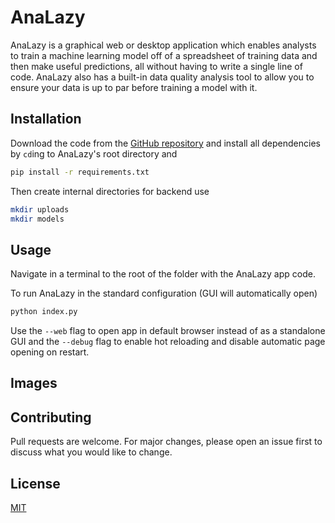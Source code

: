 # AnaLazy

AnaLazy is a graphical web or desktop application which enables analysts to train a machine learning model off of a spreadsheet of training data and then make useful predictions, all without having to write a single line of code. AnaLazy also has a built-in data quality analysis tool to allow you to ensure your data is up to par before training a model with it.

## Installation

Download the code from the [GitHub repository](https://github.com/prathgan/AnaLazy) and install all dependencies by `cd`ing to AnaLazy's root directory and

```bash
pip install -r requirements.txt
```

Then create internal directories for backend use

```bash
mkdir uploads
mkdir models
```

## Usage
Navigate in a terminal to the root of the folder with the AnaLazy app code.

To run AnaLazy in the standard configuration (GUI will automatically open)
```bash
python index.py
```

Use the `--web` flag to open app in default browser instead of as a standalone GUI and the `--debug` flag to enable hot reloading and disable automatic page opening on restart.

## Images


## Contributing
Pull requests are welcome. For major changes, please open an issue first to discuss what you would like to change.

## License
[MIT](https://choosealicense.com/licenses/mit/)
